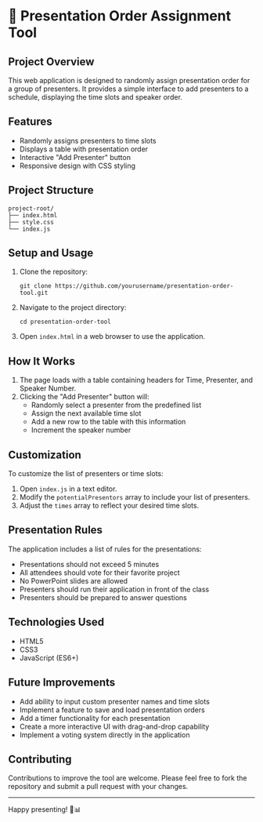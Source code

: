 # 🎤 Presentation Order Assignment Tool

## Project Overview

This web application is designed to randomly assign presentation order for a group of presenters. It provides a simple interface to add presenters to a schedule, displaying the time slots and speaker order.

## Features

- Randomly assigns presenters to time slots
- Displays a table with presentation order
- Interactive "Add Presenter" button
- Responsive design with CSS styling

## Project Structure

```
project-root/
├── index.html
├── style.css
└── index.js
```

## Setup and Usage

1. Clone the repository:
   ```
   git clone https://github.com/yourusername/presentation-order-tool.git
   ```

2. Navigate to the project directory:
   ```
   cd presentation-order-tool
   ```

3. Open `index.html` in a web browser to use the application.

## How It Works

1. The page loads with a table containing headers for Time, Presenter, and Speaker Number.
2. Clicking the "Add Presenter" button will:
   - Randomly select a presenter from the predefined list
   - Assign the next available time slot
   - Add a new row to the table with this information
   - Increment the speaker number

## Customization

To customize the list of presenters or time slots:

1. Open `index.js` in a text editor.
2. Modify the `potentialPresentors` array to include your list of presenters.
3. Adjust the `times` array to reflect your desired time slots.

## Presentation Rules

The application includes a list of rules for the presentations:

- Presentations should not exceed 5 minutes
- All attendees should vote for their favorite project
- No PowerPoint slides are allowed
- Presenters should run their application in front of the class
- Presenters should be prepared to answer questions

## Technologies Used

- HTML5
- CSS3
- JavaScript (ES6+)

## Future Improvements

- Add ability to input custom presenter names and time slots
- Implement a feature to save and load presentation orders
- Add a timer functionality for each presentation
- Create a more interactive UI with drag-and-drop capability
- Implement a voting system directly in the application

## Contributing

Contributions to improve the tool are welcome. Please feel free to fork the repository and submit a pull request with your changes.

---

Happy presenting! 🎉📊
